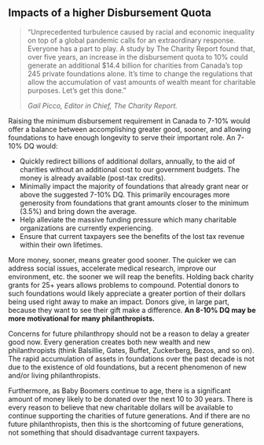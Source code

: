## Impacts of a higher Disbursement Quota

> “Unprecedented turbulence caused by racial and economic inequality on top of a global pandemic calls for an extraordinary response. Everyone has a part to play. A study by The Charity Report found that, over five years, an increase in the disbursement quota to 10% could generate an additional $14.4 billion for charities from Canada’s top 245 private foundations alone. It’s time to change the regulations that allow the accumulation of vast amounts of wealth meant for charitable purposes. Let’s get this done.”
>  
> <cite>Gail Picco, Editor in Chief, The Charity Report.</cite>

Raising the minimum disbursement requirement in Canada to 7-10% would offer a balance between accomplishing greater good, sooner, and allowing foundations to have enough longevity to serve their important role. An 7-10% DQ would:

* Quickly redirect billions of additional dollars, annually, to the aid of charities without an additional cost to our government budgets. The money is already available (post-tax credits). 
* Minimally impact the majority of foundations that already grant near or above the suggested 7-10% DQ. This primarily encourages more generosity from foundations that grant amounts closer to the minimum (3.5%) and bring down the average.
* Help alleviate the massive funding pressure which many charitable organizations are currently experiencing. 
* Ensure that current taxpayers see the benefits of the lost tax revenue within their own lifetimes. 

More money, sooner, means greater good sooner. The quicker we can address social issues, accelerate medical research, improve our environment, etc. the sooner we will reap the benefits. Holding back charity grants for 25+ years allows problems to compound. Potential donors to such foundations would likely appreciate a greater portion of their dollars being used right away to make an impact. Donors give, in large part, because they want to see their gift make a difference. **An 8-10% DQ may be more motivational for many philanthropists.** 

Concerns for future philanthropy should not be a reason to delay a greater good now. Every generation creates both new wealth and new philanthropists (think Balsillie, Gates, Buffet, Zuckerberg, Bezos, and so on). The rapid accumulation of assets in foundations over the past decade is not due to the existence of old foundations, but a recent phenomenon of new and/or living philanthropists. 

Furthermore, as Baby Boomers continue to age, there is a significant amount of money likely to be donated over the next 10 to 30 years. There is every reason to believe that new charitable dollars will be available to continue supporting the charities of future generations. And if there are no future philanthropists, then this is the shortcoming of future generations, not something that should disadvantage current taxpayers.